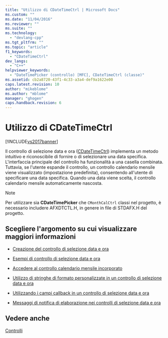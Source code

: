```yaml
---
title: "Utilizzo di CDateTimeCtrl | Microsoft Docs"
ms.custom: ""
ms.date: "11/04/2016"
ms.reviewer: ""
ms.suite: ""
ms.technology: 
  - "devlang-cpp"
ms.tgt_pltfrm: ""
ms.topic: "article"
f1_keywords: 
  - "CDateTimeCtrl"
dev_langs: 
  - "C++"
helpviewer_keywords: 
  - "DateTimePicker (controllo) [MFC], CDateTimeCtrl (classe)"
ms.assetid: cb2a8720-43f1-4c33-a3a4-def9a1622e00
caps.latest.revision: 10
author: "mikeblome"
ms.author: "mblome"
manager: "ghogen"
caps.handback.revision: 6
---
```

# Utilizzo di CDateTimeCtrl
[!INCLUDE[vs2017banner](../assembler/inline/includes/vs2017banner.md)]

Il controllo di selezione data e ora \([CDateTimeCtrl](../mfc/reference/cdatetimectrl-class.md)\) implementa un metodo intuitivo e riconoscibile di fornire o di selezionare una data specifica.  L'interfaccia principale del controllo ha funzionalità a una casella combinata.  Tuttavia, se l'utente espande il controllo, un controllo calendario mensile viene visualizzato \(impostazione predefinita\), consentendo all'utente di specificare una data specifica.  Quando una data viene scelta, il controllo calendario mensile automaticamente nascosta.  
  
> [!NOTE]
>  Per utilizzare sia **CDateTimePicker** che `CMonthCalCtrl` classi nel progetto, è necessario includere AFXDTCTL.H, in genere in file di STDAFX.H del progetto.  
  
## Scegliere l'argomento su cui visualizzare maggiori informazioni  
  
-   [Creazione del controllo di selezione data e ora](../mfc/creating-the-date-and-time-picker-control.md)  
  
-   [Esempi di controllo di selezione data e ora](../mfc/date-and-time-picker-control-examples.md)  
  
-   [Accedere al controllo calendario mensile incorporato](../mfc/accessing-the-embedded-month-calendar-control.md)  
  
-   [Utilizzo di stringhe di formato personalizzate in un controllo di selezione data e ora](../mfc/using-custom-format-strings-in-a-date-and-time-picker-control.md)  
  
-   [Utilizzando i campi callback in un controllo di selezione data e ora](../mfc/using-callback-fields-in-a-date-and-time-picker-control.md)  
  
-   [Messaggi di notifica di elaborazione nei controlli di selezione data e ora](../mfc/processing-notification-messages-in-date-and-time-picker-controls.md)  
  
## Vedere anche  
 [Controlli](../mfc/controls-mfc.md)